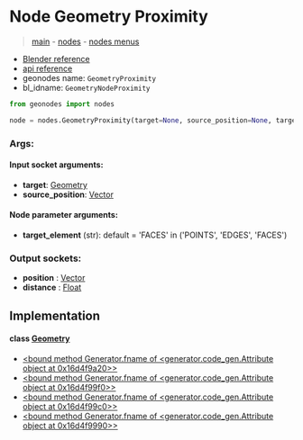 # Node Geometry Proximity

> [main](../structure.md) - [nodes](nodes.md) - [nodes menus](nodes_menus.md)

- [Blender reference](https://docs.blender.org/manual/en/latest/modeling/geometry_nodes/geometry/geometry_proximity.html)
- [api reference](https://docs.blender.org/api/current/bpy.types.GeometryNodeProximity.html)
- geonodes name: `GeometryProximity`
- bl_idname: `GeometryNodeProximity`

```python
from geonodes import nodes

node = nodes.GeometryProximity(target=None, source_position=None, target_element='FACES')
```

### Args:

#### Input socket arguments:

- **target**: [Geometry](Geometry.md)
- **source_position**: [Vector](Vector.md)

#### Node parameter arguments:

- **target_element** (str): default = 'FACES' in ('POINTS', 'EDGES', 'FACES')

### Output sockets:

- **position** : [Vector](Vector.md)
- **distance** : [Float](Float.md)

## Implementation

#### class [Geometry](Geometry.md)

 - [<bound method Generator.fname of <generator.code_gen.Attribute object at 0x16d4f9a20>>](Geometry.md#proximity)
 - [<bound method Generator.fname of <generator.code_gen.Attribute object at 0x16d4f99f0>>](Geometry.md#proximity_points)
 - [<bound method Generator.fname of <generator.code_gen.Attribute object at 0x16d4f99c0>>](Geometry.md#proximity_edges)
 - [<bound method Generator.fname of <generator.code_gen.Attribute object at 0x16d4f9990>>](Geometry.md#proximity_facess)
